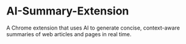 # AI-Summary-Extension
A Chrome extension that uses AI to generate concise, context-aware summaries of web articles and pages in real time.
